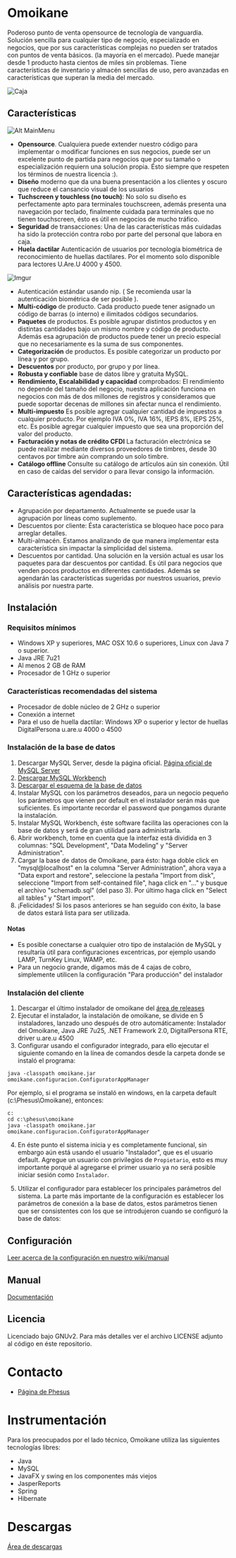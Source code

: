 Omoikane
========

Poderoso punto de venta opensource de tecnología de vanguardia. Solución sencilla para cualquier tipo de negocio, especializado en negocios, que por sus características complejas no pueden ser tratados con puntos de venta básicos. (la mayoría en el mercado). Puede manejar desde 1 producto hasta cientos de miles sin problemas. Tiene características de inventario y almacén sencillas de uso, pero avanzadas en características que superan la media del mercado.

![Caja](http://i.imgur.com/JHh7C0f.png)

## Características
![Alt MainMenu](https://github.com/Phesus/Omoikane/raw/gh-pages/images/SS-MainMenu-2013-06-20.png)
- __Opensource__. Cualquiera puede extender nuestro código para implementar o modificar funciones en sus negocios, puede ser un excelente punto de partida para negocios que por su tamaño o especialización requiern una solución propia. Ésto siempre que respeten los términos de nuestra licencia :).
- __Diseño__ moderno que da una buena presentación a los clientes y oscuro que reduce el cansancio visual de los usuarios
- __Tuchscreen y touchless (no touch)__: No solo su diseño es perfectamente apto para terminales touchscreen, además presenta una navegación por teclado, finalmente cuidada para terminales que no tienen touchscreen, ésto es útil en negocios de mucho tráfico.
- __Seguridad__ de transacciones: Una de las características más cuidadas ha sido la protección contra robo por parte del personal que labora en caja.
- __Huela dactilar__ Autenticación de usuarios por tecnología biométrica de reconocimiento de huellas dactilares. Por el momento solo disponible para lectores U.Are.U 4000 y 4500.

![Imgur](http://i.imgur.com/08IbsmI.png)
- Autenticación estándar usando nip. ( Se recomienda usar la autenticación biométrica de ser posible ).
- __Multi-código__ de producto. Cada producto puede tener asignado un código de barras (o interno) e ilimitados códigos secundarios.
- __Paquetes__ de productos. Es posible agrupar distintos productos y en distintas cantidades bajo un mismo nombre y código de producto. Además esa agrupación de productos puede tener un precio especial que no necesariamente es la suma de sus componentes.
- __Categorización__ de productos. Es posible categorizar un producto por línea y por grupo. 
- __Descuentos__ por producto, por grupo y por línea. 
- __Robusta y confiable__ base de datos libre y gratuita MySQL. 
- __Rendimiento, Escalabilidad y capacidad__ comprobados: El rendimiento no depende del tamaño del negocio, nuestra aplicación funciona en negocios con más de dos millones de registros y consideramos que puede soportar decenas de millones sin afectar nunca el rendimiento.
- __Multi-impuesto__ Es posible agregar cualquier cantidad de impuestos a cualquier producto. Por ejemplo IVA 0%, IVA 16%, IEPS 8%, IEPS 25%, etc. Es posible agregar cualquier impuesto que sea una proporción del valor del producto.
- __Facturación y notas de crédito CFDI__ La facturación electrónica se puede realizar mediante diversos proveedores de timbres, desde 30 centavos por timbre aún comprando un solo timbre.
- __Catálogo offline__ Consulte su catálogo de artículos aún sin conexión. Útil en caso de caídas del servidor o para llevar consigo la información.

## Características agendadas:
- Agrupación por departamento. Actualmente se puede usar la agrupación por líneas como suplemento.
- Descuentos por cliente: Ésta característica se bloqueo hace poco para arreglar detalles.
- Multi-almacén. Estamos analizando de que manera implementar esta característica sin impactar la simplicidad del sistema.
- Descuentos por cantidad. Una solución en la versión actual es usar los paquetes para dar descuentos por cantidad. Es útil para negocios que venden pocos productos en diferentes cantidades.
Además se agendarán las características sugeridas por nuestros usuarios, previo análisis por nuestra parte.

## Instalación
### Requisitos mínimos
- Windows XP y superiores, MAC OSX 10.6 o superiores, Linux con Java 7 o superior.
- Java JRE 7u21
- Al menos 2 GB de RAM
- Procesador de 1 GHz o superior
### Características recomendadas del sistema
- Procesador de doble núcleo de 2 GHz o superior
- Conexión a internet
- Para el uso de huella dactilar: Windows XP o superior y lector de huellas DigitalPersona u.are.u 4000 o 4500

### Instalación de la base de datos
1. Descargar MySQL Server, desde la página oficial. [Página oficial de MySQL Server](http://dev.mysql.com/downloads/mysql/)
2. [Descargar MySQL Workbench](http://dev.mysql.com/downloads/tools/workbench/)
3. [Descargar el esquema de la base de datos](https://github.com/Phesus/Omoikane/releases/download/4.1.0/schemadb.sql)
4. Instalar MySQL con los parámetros deseados, para un negocio pequeño los parámetros que vienen por default en el instalador serán más que suficientes. Es importante recordar el password que pongamos durante la instalación.
5. Instalar MySQL Workbench, éste software facilita las operaciones con la base de datos y será de gran utilidad para administrarla.
6. Abrir workbench, tome en cuenta que la interfaz está dividida en 3 columnas: "SQL Development", "Data Modeling" y "Server Administration".
7. Cargar la base de datos de Omoikane, para ésto: haga doble click en "mysql@localhost" en la columna "Server Administration", ahora vaya a "Data export and restore", seleccione la pestaña "Import from disk", seleccione "Import from self-contained file", haga click en "..." y busque el archivo "schemadb.sql" (del paso 3). Por último haga click en "Select all tables" y "Start import".
8. ¡Felicidades! Si los pasos anteriores se han seguido con éxito, la base de datos estará lista para ser utilizada.

#### Notas
- Es posible conectarse a cualquier otro tipo de instalación de MySQL y resultaría útil para configuraciones excentricas, por ejemplo usando LAMP, TurnKey Linux, WAMP, etc.
- Para un negocio grande, digamos más de 4 cajas de cobro, simplemente utilicen la configuración "Para producción" del instalador

### Instalación del cliente
1. Descargar el último instalador de omoikane del [área de releases](https://github.com/Phesus/Omoikane/releases)
2. Ejecutar el instalador, la instalación de omoikane, se divide en 5 instaladores, lanzado uno después de otro automáticamente: Instalador del Omoikane, Java JRE 7u25, .NET Framework 2.0, DigitalPersona RTE, driver u.are.u 4500
3. Configurar usando el configurador integrado, para ello ejecutar el siguiente comando en la línea de comandos desde la carpeta donde se instaló el programa:

```
java -classpath omoikane.jar omoikane.configuracion.ConfiguratorAppManager
```

Por ejemplo, si el programa se instaló en windows, en la carpeta default (c:\Phesus\Omoikane), entonces:
```
c:
cd c:\phesus\omoikane
java -classpath omoikane.jar omoikane.configuracion.ConfiguratorAppManager
```

4. En éste punto el sistema inicia y es completamente funcional, sin embargo aún está usando el usuario "Instalador", que es el usuario default. Agregue un usuario con privilegios de `Propietario`, esto es muy importante porqué al agregarse el primer usuario ya no será posible iniciar sesión como `Instalador`.
 
5. Utilizar el configurador para establecer los principales parámetros del sistema. La parte más importante de la configuración es establecer los parámetros de conexión a la base de datos, estos parámetros tienen que ser consistentes con los que se introdujeron cuando se configuró la base de datos:

## Configuración

[Leer acerca de la configuración en nuestro wiki/manual](https://github.com/Phesus/Omoikane/wiki/04_configuracion)

## Manual

[Documentación](https://github.com/Phesus/Omoikane/wiki)

## Licencia

Licenciado bajo GNUv2. Para más detalles ver el archivo LICENSE adjunto al código en éste repositorio.


Contacto
========
- [Página de Phesus](http://phesus.com)

Instrumentación
===============
Para los preocupados por el lado técnico, Omoikane utiliza las siguientes tecnologías libres:
- Java
- MySQL
- JavaFX y swing en los componentes más viejos
- JasperReports
- Spring
- Hibernate

Descargas
=========

[Área de descargas](https://github.com/Phesus/Omoikane/releases)
